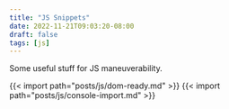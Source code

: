 ```yaml
---
title: "JS Snippets"
date: 2022-11-21T09:03:20-08:00
draft: false
tags: [js]
---
```


Some useful stuff for JS maneuverability.
<!--more-->

{{< import path="posts/js/dom-ready.md" >}}
{{< import path="posts/js/console-import.md" >}}
